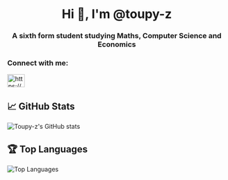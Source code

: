 <h1 align="center">Hi 👋, I'm @toupy-z</h1>
<h3 align="center">A sixth form student studying Maths, Computer Science and Economics</h3>

<h3 align="left">Connect with me:</h3>
<p align="left">
<a href="https://www.linkedin.com/in/tracey-zg/" target="blank"><img align="center" src="https://raw.githubusercontent.com/rahuldkjain/github-profile-readme-generator/master/src/images/icons/Social/linked-in-alt.svg" alt="https://www.linkedin.com/in/tracey-zg/" height="30" width="40" /></a>
</p>

## 📈 GitHub Stats

![Toupy-z's GitHub stats](https://github-readme-stats.vercel.app/api?username=toupy-z&show_icons=true&theme=radical)

## 🏆 Top Languages

![Top Languages](https://github-readme-stats.vercel.app/api/top-langs/?username=toupy-z&layout=compact&theme=radical)
